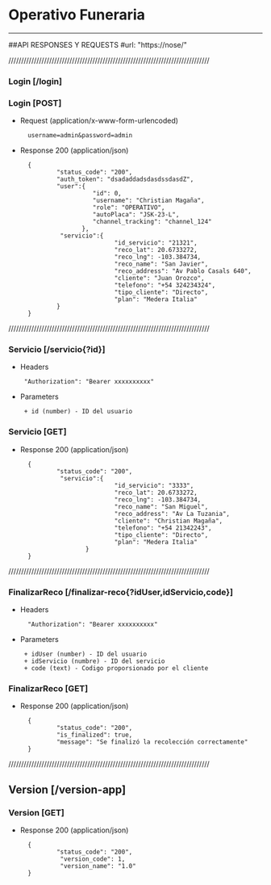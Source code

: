 # Operativo Funeraria


--------------------------------------------
##API RESPONSES Y REQUESTS
#url: "https://nose/"


///////////////////////////////////////////////////////////////////////////////
### Login [/login]

### Login [POST]


+ Request (application/x-www-form-urlencoded)

        username=admin&password=admin

+ Response 200 (application/json)

        {
                "status_code": "200",
                "auth_token": "dsadaddadsdasdssdasdZ",
                "user":{
                          "id": 0,
                          "username": "Christian Magaña",
                          "role": "OPERATIVO",
                          "autoPlaca": "JSK-23-L",
                          "channel_tracking": "channel_124"
                       },
                 "servicio":{
                                "id_servicio": "21321",
                                "reco_lat": 20.6733272,
                                "reco_lng": -103.384734,
                                "reco_name": "San Javier",
                                "reco_address": "Av Pablo Casals 640",
                                "cliente": "Juan Orozco",
                                "telefono": "+54 324234324",
                                "tipo_cliente": "Directo",
                                "plan": "Medera Italia"
                }       
        }


///////////////////////////////////////////////////////////////////////////////
### Servicio [/servicio{?id}]

 + Headers
 
		"Authorization": "Bearer xxxxxxxxxx"

 + Parameters
 
		+ id (number) - ID del usuario


### Servicio [GET]

+ Response 200 (application/json)

        {
                "status_code": "200",
                 "servicio":{
                                "id_servicio": "3333",
                                "reco_lat": 20.6733272,
                                "reco_lng": -103.384734,
                                "reco_name": "San Miguel",
                                "reco_address": "Av La Tuzania",
                                "cliente": "Christian Magaña",
                                "telefono": "+54 21342243",
                                "tipo_cliente": "Directo",
                                "plan": "Medera Italia"
                        }       
        }
        

///////////////////////////////////////////////////////////////////////////////
### FinalizarReco [/finalizar-reco{?idUser,idServicio,code}]

+ Headers

		"Authorization": "Bearer xxxxxxxxxx"

 + Parameters
 
		+ idUser (number) - ID del usuario
		+ idServicio (numbre) - ID del servicio
		+ code (text) - Codigo proporsionado por el cliente
    


### FinalizarReco [GET]

+ Response 200 (application/json)

        {
                "status_code": "200",
                "is_finalized": true,
                "message": "Se finalizó la recolección correctamente"
        }

 ///////////////////////////////////////////////////////////////////////////////
## Version [/version-app]

### Version [GET]

+ Response 200 (application/json)

        {
                "status_code": "200",
                 "version_code": 1,
                 "version_name": "1.0"
        }

